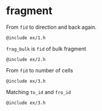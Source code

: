 # fragment

From `fid` to direction and back again.

    @include ex/1.h

`frag_bulk` is `fid` of bulk fragment

    @include ex/2.h
	
From `fid` to number of cells
	
    @include ex/3.h

Matching `to_id` and `fro_id`
	
    @include ex/3.h

